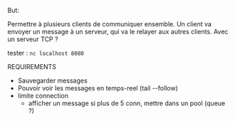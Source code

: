 But:

Permettre à plusieurs clients de communiquer ensemble.
Un client va envoyer un message à un serveur, qui va le relayer aux autres clients.
Avec un serveur TCP ?

tester : `nc localhost 8080`

REQUIREMENTS
- Sauvegarder messages
- Pouvoir voir les messages en temps-reel (tail --follow)
- limite connection
    - afficher un message si plus de 5 conn, mettre dans un pool (queue ?)
